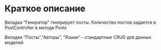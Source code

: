 <h1>Краткое описание</h1>
<p>Вкладка "Генератор" генерирует посты. Количество постов задается в PostController в методе Posts</p>
<p>Вкладки "Посты","Авторы", "Языки"  - стандартные CRUD для данных моделей</p>